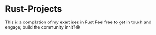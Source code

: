 # Rust-Projects
This is a compilation of my exercises in Rust
Feel free to get in touch and engage; build the community innit?😂
